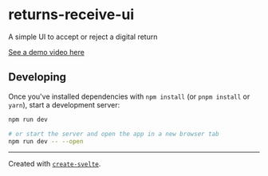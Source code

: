 # returns-receive-ui

A simple UI to accept or reject a digital return

[See a demo video here](https://s.tape.sh/hGrVoVzk)

## Developing

Once you've installed dependencies with `npm install` (or `pnpm install` or `yarn`), start a development server:

```bash
npm run dev

# or start the server and open the app in a new browser tab
npm run dev -- --open
```

---

Created with [`create-svelte`](https://github.com/sveltejs/kit/tree/master/packages/create-svelte).
